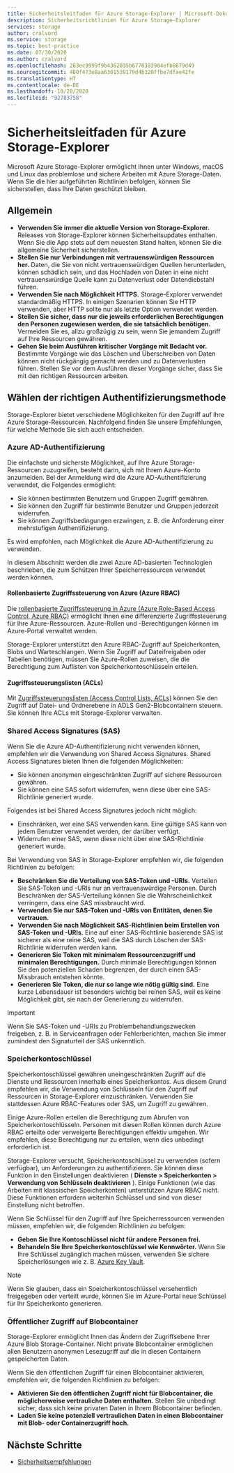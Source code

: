 ```yaml
---
title: Sicherheitsleitfaden für Azure Storage-Explorer | Microsoft-Dokumentation
description: Sicherheitsrichtlinien für Azure Storage-Explorer
services: storage
author: cralvord
ms.service: storage
ms.topic: best-practice
ms.date: 07/30/2020
ms.author: cralvord
ms.openlocfilehash: 283ec9999f9b4362035b6770383984efb0879d49
ms.sourcegitcommit: 400f473e8aa6301539179d4b320ffbe7dfae42fe
ms.translationtype: HT
ms.contentlocale: de-DE
ms.lasthandoff: 10/28/2020
ms.locfileid: "92783758"
---
```

# <a name="azure-storage-explorer-security-guide"></a>Sicherheitsleitfaden für Azure Storage-Explorer

Microsoft Azure Storage-Explorer ermöglicht Ihnen unter Windows, macOS und Linux das problemlose und sichere Arbeiten mit Azure Storage-Daten. Wenn Sie die hier aufgeführten Richtlinien befolgen, können Sie sicherstellen, dass Ihre Daten geschützt bleiben.

## <a name="general"></a>Allgemein

- **Verwenden Sie immer die aktuelle Version von Storage-Explorer.** Releases von Storage-Explorer können Sicherheitsupdates enthalten. Wenn Sie die App stets auf dem neuesten Stand halten, können Sie die allgemeine Sicherheit sicherstellen.
- **Stellen Sie nur Verbindungen mit vertrauenswürdigen Ressourcen her.** Daten, die Sie von nicht vertrauenswürdigen Quellen herunterladen, können schädlich sein, und das Hochladen von Daten in eine nicht vertrauenswürdige Quelle kann zu Datenverlust oder Datendiebstahl führen.
- **Verwenden Sie nach Möglichkeit HTTPS.** Storage-Explorer verwendet standardmäßig HTTPS. In einigen Szenarien können Sie HTTP verwenden, aber HTTP sollte nur als letzte Option verwendet werden.
- **Stellen Sie sicher, dass nur die jeweils erforderlichen Berechtigungen den Personen zugewiesen werden, die sie tatsächlich benötigen.** Vermeiden Sie es, allzu großzügig zu sein, wenn Sie jemandem Zugriff auf Ihre Ressourcen gewähren.
- **Gehen Sie beim Ausführen kritischer Vorgänge mit Bedacht vor.** Bestimmte Vorgänge wie das Löschen und Überschreiben von Daten können nicht rückgängig gemacht werden und zu Datenverlusten führen. Stellen Sie vor dem Ausführen dieser Vorgänge sicher, dass Sie mit den richtigen Ressourcen arbeiten.

## <a name="choosing-the-right-authentication-method"></a>Wählen der richtigen Authentifizierungsmethode

Storage-Explorer bietet verschiedene Möglichkeiten für den Zugriff auf Ihre Azure Storage-Ressourcen. Nachfolgend finden Sie unsere Empfehlungen, für welche Methode Sie sich auch entscheiden.

### <a name="azure-ad-authentication"></a>Azure AD-Authentifizierung

Die einfachste und sicherste Möglichkeit, auf Ihre Azure Storage-Ressourcen zuzugreifen, besteht darin, sich mit Ihrem Azure-Konto anzumelden. Bei der Anmeldung wird die Azure AD-Authentifizierung verwendet, die Folgendes ermöglicht:

- Sie können bestimmten Benutzern und Gruppen Zugriff gewähren.
- Sie können den Zugriff für bestimmte Benutzer und Gruppen jederzeit widerrufen.
- Sie können Zugriffsbedingungen erzwingen, z. B. die Anforderung einer mehrstufigen Authentifizierung.

Es wird empfohlen, nach Möglichkeit die Azure AD-Authentifizierung zu verwenden.

In diesem Abschnitt werden die zwei Azure AD-basierten Technologien beschrieben, die zum Schützen Ihrer Speicherressourcen verwendet werden können.

#### <a name="azure-role-based-access-control-azure-rbac"></a>Rollenbasierte Zugriffssteuerung von Azure (Azure RBAC)

Die [rollenbasierte Zugriffssteuerung in Azure (Azure Role-Based Access Control, Azure RBAC)](../../role-based-access-control/overview.md) ermöglicht Ihnen eine differenzierte Zugriffssteuerung für Ihre Azure-Ressourcen. Azure-Rollen und -Berechtigungen können im Azure-Portal verwaltet werden.

Storage-Explorer unterstützt den Azure RBAC-Zugriff auf Speicherkonten, Blobs und Warteschlangen. Wenn Sie Zugriff auf Dateifreigaben oder Tabellen benötigen, müssen Sie Azure-Rollen zuweisen, die die Berechtigung zum Auflisten von Speicherkontoschlüsseln erteilen.

#### <a name="access-control-lists-acls"></a>Zugriffssteuerungslisten (ACLs)

Mit [Zugriffssteuerungslisten (Access Control Lists, ACLs)](../blobs/data-lake-storage-access-control.md) können Sie den Zugriff auf Datei- und Ordnerebene in ADLS Gen2-Blobcontainern steuern. Sie können Ihre ACLs mit Storage-Explorer verwalten.

### <a name="shared-access-signatures-sas"></a>Shared Access Signatures (SAS)

Wenn Sie die Azure AD-Authentifizierung nicht verwenden können, empfehlen wir die Verwendung von Shared Access Signatures. Shared Access Signatures bieten Ihnen die folgenden Möglichkeiten:

- Sie können anonymen eingeschränkten Zugriff auf sichere Ressourcen gewähren.
- Sie können eine SAS sofort widerrufen, wenn diese über eine SAS-Richtlinie generiert wurde.

Folgendes ist bei Shared Access Signatures jedoch nicht möglich:

- Einschränken, wer eine SAS verwenden kann. Eine gültige SAS kann von jedem Benutzer verwendet werden, der darüber verfügt.
- Widerrufen einer SAS, wenn diese nicht über eine SAS-Richtlinie generiert wurde.

Bei Verwendung von SAS in Storage-Explorer empfehlen wir, die folgenden Richtlinien zu befolgen:

- **Beschränken Sie die Verteilung von SAS-Token und -URIs.** Verteilen Sie SAS-Token und -URIs nur an vertrauenswürdige Personen. Durch Beschränken der SAS-Verteilung können Sie die Wahrscheinlichkeit verringern, dass eine SAS missbraucht wird.
- **Verwenden Sie nur SAS-Token und -URIs von Entitäten, denen Sie vertrauen.**
- **Verwenden Sie nach Möglichkeit SAS-Richtlinien beim Erstellen von SAS-Token und -URIs.** Eine auf einer SAS-Richtlinie basierende SAS ist sicherer als eine reine SAS, weil die SAS durch Löschen der SAS-Richtlinie widerrufen werden kann.
- **Generieren Sie Token mit minimalem Ressourcenzugriff und minimalen Berechtigungen.** Durch minimale Berechtigungen können Sie den potenziellen Schaden begrenzen, der durch einen SAS-Missbrauch entstehen könnte.
- **Generieren Sie Token, die nur so lange wie nötig gültig sind.** Eine kurze Lebensdauer ist besonders wichtig bei reinen SAS, weil es keine Möglichkeit gibt, sie nach der Generierung zu widerrufen.

> [!IMPORTANT]
> Wenn Sie SAS-Token und -URIs zu Problembehandlungszwecken freigeben, z. B. in Serviceanfragen oder Fehlerberichten, machen Sie immer zumindest den Signaturteil der SAS unkenntlich.

### <a name="storage-account-keys"></a>Speicherkontoschlüssel

Speicherkontoschlüssel gewähren uneingeschränkten Zugriff auf die Dienste und Ressourcen innerhalb eines Speicherkontos. Aus diesem Grund empfehlen wir, die Verwendung von Schlüsseln für den Zugriff auf Ressourcen in Storage-Explorer einzuschränken. Verwenden Sie stattdessen Azure RBAC-Features oder SAS, um Zugriff zu gewähren.

Einige Azure-Rollen erteilen die Berechtigung zum Abrufen von Speicherkontoschlüsseln. Personen mit diesen Rollen können durch Azure RBAC erteilte oder verweigerte Berechtigungen effektiv umgehen. Wir empfehlen, diese Berechtigung nur zu erteilen, wenn dies unbedingt erforderlich ist.

Storage-Explorer versucht, Speicherkontoschlüssel zu verwenden (sofern verfügbar), um Anforderungen zu authentifizieren. Sie können diese Funktion in den Einstellungen deaktivieren ( **Dienste > Speicherkonten > Verwendung von Schlüsseln deaktivieren** ). Einige Funktionen (wie das Arbeiten mit klassischen Speicherkonten) unterstützen Azure RBAC nicht. Diese Funktionen erfordern weiterhin Schlüssel und sind von dieser Einstellung nicht betroffen.

Wenn Sie Schlüssel für den Zugriff auf Ihre Speicherressourcen verwenden müssen, empfehlen wir, die folgenden Richtlinien zu befolgen:

- **Geben Sie Ihre Kontoschlüssel nicht für andere Personen frei.**
- **Behandeln Sie Ihre Speicherkontoschlüssel wie Kennwörter.** Wenn Sie Ihre Schlüssel zugänglich machen müssen, verwenden Sie sichere Speicherlösungen wie z. B. [Azure Key Vault](https://azure.microsoft.com/services/key-vault/).

> [!NOTE]
> Wenn Sie glauben, dass ein Speicherkontoschlüssel versehentlich freigegeben oder verteilt wurde, können Sie im Azure-Portal neue Schlüssel für Ihr Speicherkonto generieren.

### <a name="public-access-to-blob-containers"></a>Öffentlicher Zugriff auf Blobcontainer

Storage-Explorer ermöglicht Ihnen das Ändern der Zugriffsebene Ihrer Azure Blob Storage-Container. Nicht private Blobcontainer ermöglichen allen Benutzern anonymen Lesezugriff auf die in diesen Containern gespeicherten Daten.

Wenn Sie den öffentlichen Zugriff für einen Blobcontainer aktivieren, empfehlen wir, die folgenden Richtlinien zu befolgen:

- **Aktivieren Sie den öffentlichen Zugriff nicht für Blobcontainer, die möglicherweise vertrauliche Daten enthalten.** Stellen Sie unbedingt sicher, dass sich keine privaten Daten in Ihrem Blobcontainer befinden.
- **Laden Sie keine potenziell vertraulichen Daten in einen Blobcontainer mit Blob- oder Containerzugriff hoch.** 

## <a name="next-steps"></a>Nächste Schritte

- [Sicherheitsempfehlungen](../blobs/security-recommendations.md)